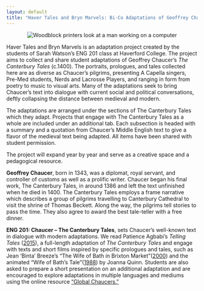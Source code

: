 ```yaml
---
layout: default
title: "Haver Tales and Bryn Marvels: Bi-Co Adaptations of Geoffrey Chaucer’s *The Canterbury Tales*"
---
```

<p align="center">
  <img src="http://www.samplereality.com/wp-content/uploads/2012/02/typography.png" alt="Woodblock printers look at a man working on a computer"/>
</p>

Haver Tales and Bryn Marvels is an adaptation project created by the students of Sarah Watson’s ENG 201 class at Haverford College. The project aims to collect and share student adaptations of Geoffrey Chaucer’s *The Canterbury Tales* (c.1400). The portraits, prologues, and tales collected here are as diverse as Chaucer’s pilgrims, presenting A Capella singers, Pre-Med students, Nerds and Lacrosse Players, and ranging in form from poetry to music to visual arts. Many of the adaptations seek to bring Chaucer’s text into dialogue with current social and political conversations, deftly collapsing the distance between medieval and modern. 

The adaptations are arranged under the sections of The Canterbury Tales which they adapt. Projects that engage with The Canterbury Tales as a whole are included under an additional tab. Each subsection is headed with a summary and a quotation from Chaucer’s Middle English text to give a flavor of the medieval text being adapted. All items have been shared with student permission. 

The project will expand year by year and serve as a creative space and a pedagogical resource. 

**Geoffrey Chaucer**, born in 1343, was a diplomat, royal servant, and controller of customs as well as a prolific writer. Chaucer began his final work, The Canterbury Tales, in around 1386 and left the text unfinished when he died in 1400. The Canterbury Tales employs a frame narrative which describes a group of pilgrims travelling to Canterbury Cathedral to visit the shrine of Thomas Beckett. Along the way, the pilgrims tell stories to pass the time. They also agree to award the best tale-teller with a free dinner. 

**ENG 201: Chaucer – The Canterbury Tales**, sets Chaucer’s well-known text in dialogue with modern adaptations. We read Patience Agbabi’s *Telling Tales* ([2015](https://canongate.co.uk/books/2125-telling-tales/)), a full-length adaptation of *The Canterbury Tales* and engage with texts and short films inspired by specific prologues and tales, such as Jean ‘Binta’ Breeze’s “The Wife of Bath in Brixton Market”([2000](https://www.youtube.com/watch?v=MiyKat1QzbQ)) and the animated “Wife of Bath’s Tale”([1988](https://vimeo.com/31371899)) by Joanna Quinn. Students are also asked to prepare a short presentation on an additional adaptation and are encouraged to explore adaptations in multiple languages and mediums using the online resource [“Global Chaucers.”](https://globalchaucers.wordpress.com/)  
